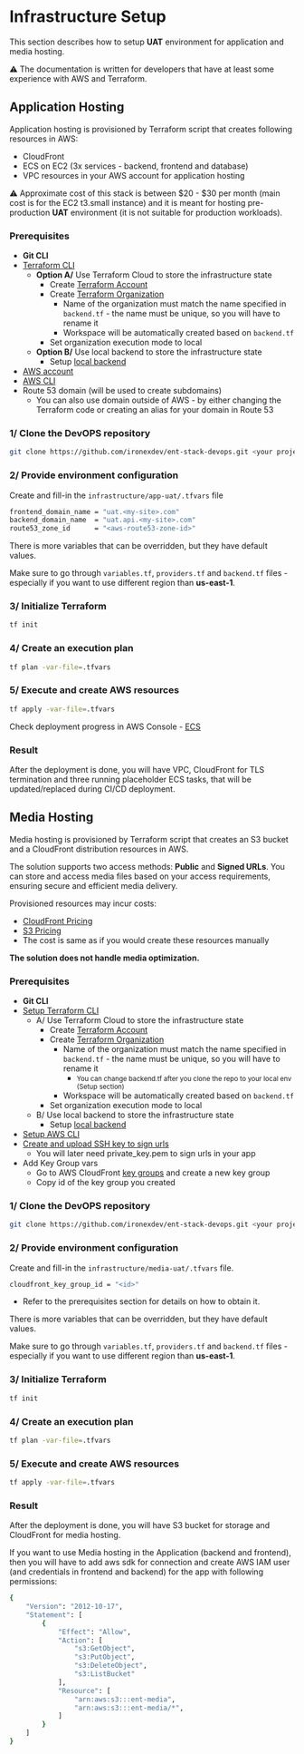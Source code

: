 # Infrastructure Setup

This section describes how to setup **UAT** environment for application and media hosting.

⚠ The documentation is written for developers that have at least some experience with AWS and Terraform.

## Application Hosting

Application hosting is provisioned by Terraform script that creates following resources in AWS:
- CloudFront
- ECS on EC2 (3x services - backend, frontend and database)
- VPC resources in your AWS account for application hosting

⚠ Approximate cost of this stack is between \$20 - \$30 per month (main cost is for the EC2 t3.small instance) and it is meant for hosting pre-production **UAT** environment (it is not suitable for production workloads).

### Prerequisites

- **Git CLI**
- [Terraform CLI](https://developer.hashicorp.com/terraform/tutorials/aws-get-started/install-cli)
    - **Option A/** Use Terraform Cloud to store the infrastructure state
        - Create [Terraform Account](https://app.terraform.io/public/signup/account)
        - Create [Terraform Organization](https://app.terraform.io/app/organizations)
            - Name of the organization must match the name specified in `backend.tf` - the name must be unique, so you will have to rename it
            - Workspace will be automatically created based on `backend.tf`
        - Set organization execution mode to local
    - **Option B/** Use local backend to store the infrastructure state
        - Setup [local backend](https://developer.hashicorp.com/terraform/language/backend/local)
- [AWS account](https://signin.aws.amazon.com/signup?request_type=register)
- [AWS CLI](https://www.youtube.com/watch?v=_DIRSI07kxY)
- Route 53 domain (will be used to create subdomains)
    - You can also use domain outside of AWS - by either changing the Terraform code or creating an alias for your domain in Route 53

### 1/ Clone the DevOPS repository

```bash
git clone https://github.com/ironexdev/ent-stack-devops.git <your project name>
```

### 2/ **Provide environment configuration**

Create and fill-in the `infrastructure/app-uat/.tfvars` file

```bash
frontend_domain_name = "uat.<my-site>.com"
backend_domain_name  = "uat.api.<my-site>.com"
route53_zone_id      = "<aws-route53-zone-id>"      
```

There is more variables that can be overridden, but they have default values.

Make sure to go through `variables.tf`, `providers.tf` and `backend.tf` files - especially if you want to use different region than **us-east-1**.

### 3/ **Initialize Terraform**

```bash
tf init
```

### 4/ **Create an execution plan**

```bash
tf plan -var-file=.tfvars
```

### 5/ **Execute and create AWS resources**

```bash
tf apply -var-file=.tfvars
```

Check deployment progress in AWS Console - [ECS](https://console.aws.amazon.com/ecs/v2/getStarted)

### Result

After the deployment is done, you will have VPC, CloudFront for TLS termination and three running placeholder ECS tasks, that will be updated/replaced during CI/CD deployment.

## Media Hosting

Media hosting is provisioned by Terraform script that creates an S3 bucket and a CloudFront distribution resources in AWS.

The solution supports two access methods: **Public** and **Signed URLs**. You can store and access media files based on your
access requirements, ensuring secure and efficient media delivery.

Provisioned resources may incur costs:
- [CloudFront Pricing](https://aws.amazon.com/cloudfront/pricing/)
- [S3 Pricing](https://aws.amazon.com/s3/pricing/)
- The cost is same as if you would create these resources manually

**The solution does not handle media optimization.**

### Prerequisites

- **Git CLI**
- [Setup Terraform CLI](https://developer.hashicorp.com/terraform/tutorials/aws-get-started/install-cli)
    - A/ Use Terraform Cloud to store the infrastructure state
        - Create [Terraform Account](https://app.terraform.io/public/signup/account)
        - Create [Terraform Organization](https://app.terraform.io/app/organizations)
            - Name of the organization must match the name specified in `backend.tf` - the name must be unique, so you will have to rename it
                - <small>You can change backend.tf after you clone the repo to your local env (Setup section)</small>
            - Workspace will be automatically created based on `backend.tf`
        - Set organization execution mode to local
    - B/ Use local backend to store the infrastructure state
        - Setup [local backend](https://developer.hashicorp.com/terraform/language/backend/local)
- [Setup AWS CLI](https://www.youtube.com/watch?v=_DIRSI07kxY)
- [Create and upload SSH key to sign urls](https://docs.aws.amazon.com/AmazonCloudFront/latest/DeveloperGuide/private-content-trusted-signers.html#create-key-pair-and-key-group)
    - You will later need private_key.pem to sign urls in your app
- Add Key Group vars
    - Go to AWS CloudFront [key groups](https://console.aws.amazon.com/cloudfront/v4/home#/keygrouplist) and create a new key group
    - Copy id of the key group you created

### 1/ Clone the DevOPS repository

```bash
git clone https://github.com/ironexdev/ent-stack-devops.git <your project name>
```

### 2/ **Provide environment configuration**

Create and fill-in the `infrastructure/media-uat/.tfvars` file.

```bash
cloudfront_key_group_id = "<id>"    
```

- Refer to the prerequisites section for details on how to obtain it.

There is more variables that can be overridden, but they have default values.

Make sure to go through `variables.tf`, `providers.tf` and `backend.tf` files - especially if you want to use different region than **us-east-1**.

### 3/ **Initialize Terraform**

```bash
tf init
```

### 4/ **Create an execution plan**

```bash
tf plan -var-file=.tfvars
```

### 5/ **Execute and create AWS resources**

```bash
tf apply -var-file=.tfvars
```
### Result

After the deployment is done, you will have S3 bucket for storage and CloudFront for media hosting.

If you want to use Media hosting in the Application (backend and frontend), then you will have to add aws sdk for connection and create AWS IAM user (and credentials in frontend and backend) for the app with following permissions:

```bash
{
    "Version": "2012-10-17",
    "Statement": [
        {
            "Effect": "Allow",
            "Action": [
                "s3:GetObject",
                "s3:PutObject",
                "s3:DeleteObject",
                "s3:ListBucket"
            ],
            "Resource": [
                "arn:aws:s3:::ent-media",
                "arn:aws:s3:::ent-media/*",
            ]
        }
    ]
}
```
